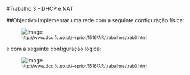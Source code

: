 #Trabalho 3 - DHCP e NAT

##Objectivo
Implementar uma rede com a seguinte configuração física:

<figure>
    <img src='http://www.dcc.fc.up.pt/~rprior/1516/AR/trabalhos/rede-trab3-fisica.png' alt='Image' /><br>
  <sup>http://www.dcc.fc.up.pt/~rprior/1516/AR/trabalhos/trab3.html<sup>
</figure>

e com a seguinte configuração lógica:

<figure>
    <img src='http://www.dcc.fc.up.pt/~rprior/1516/AR/trabalhos/rede-trab3-logica.png' alt='Image' /><br>
  <sup>http://www.dcc.fc.up.pt/~rprior/1516/AR/trabalhos/trab3.html<sup>
</figure>
